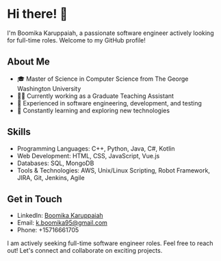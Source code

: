 # Hi there! 👋

I'm Boomika Karuppaiah, a passionate software engineer actively looking for full-time roles. Welcome to my GitHub profile!

## About Me

- 🎓 Master of Science in Computer Science from The George Washington University
- 👩‍💻 Currently working as a Graduate Teaching Assistant
- 💼 Experienced in software engineering, development, and testing
- 🌱 Constantly learning and exploring new technologies

## Skills

- Programming Languages: C++, Python, Java, C#, Kotlin
- Web Development: HTML, CSS, JavaScript, Vue.js
- Databases: SQL, MongoDB
- Tools & Technologies: AWS, Unix/Linux Scripting, Robot Framework, JIRA, Git, Jenkins, Agile

## Get in Touch

- LinkedIn: [Boomika Karuppaiah](https://www.linkedin.com/in/boomikakaruppaiah/)
- Email: k.boomika95@gmail.com
- Phone: +15716661705

I am actively seeking full-time software engineer roles. Feel free to reach out! Let's connect and collaborate on exciting projects.

